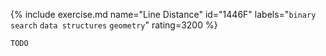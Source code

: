 {% include exercise.md name="Line Distance" id="1446F" labels="`binary search` `data structures` `geometry`" rating=3200 %}

```
TODO
```
